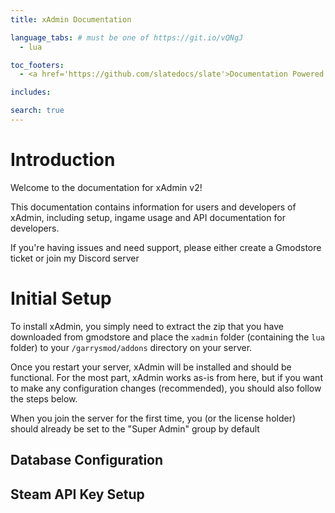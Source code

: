 ```yaml
---
title: xAdmin Documentation

language_tabs: # must be one of https://git.io/vQNgJ
  - lua

toc_footers:
  - <a href='https://github.com/slatedocs/slate'>Documentation Powered by Slate</a>

includes:

search: true
---
```


# Introduction

Welcome to the documentation for xAdmin v2!

This documentation contains information for users and developers of xAdmin, including setup, ingame usage and API documentation for developers.

<aside class="notice">
If you're having issues and need support, please either create a Gmodstore ticket or join my Discord server
</aside>


# Initial Setup

To install xAdmin, you simply need to extract the zip that you have downloaded from gmodstore and place the <code>xadmin</code> folder (containing the <code>lua</code> folder) to your <code>/garrysmod/addons</code> directory on your server.

Once you restart your server, xAdmin will be installed and should be functional. For the most part, xAdmin works as-is from here, but if you want to make any configuration changes (recommended), you should also follow the steps below.

<aside class="notice">
When you join the server for the first time, you (or the license holder) should already be set to the "Super Admin" group by default
</aside>

## Database Configuration

## Steam API Key Setup